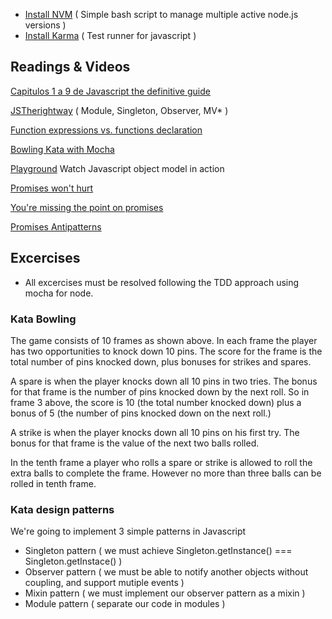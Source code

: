 - [Install NVM](https://github.com/creationix/nvm) ( Simple bash script to manage multiple active node.js versions )
- [Install Karma](http://karma-runner.github.io/0.8/intro/installation.html) ( Test runner for javascript )

## Readings & Videos

[Capitulos 1 a 9 de Javascript the definitive guide](https://calibre.zauberlabs.com/calibre/browse/search?query=javascript+definitive+guide)

[JSTherightway](http://jstherightway.org/#patterns) ( Module, Singleton, Observer, MV* )

[Function expressions vs. functions declaration](http://kangax.github.io/nfe/)

[Bowling Kata with Mocha](http://vimeo.com/53048454)

[Playground](http://www.objectplayground.com/) Watch Javascript object model in action

[Promises won't hurt](http://nodeschool.io/#promiseitwonthurt)

[You're missing the point on promises](https://gist.github.com/domenic/3889970)

[Promises Antipatterns](http://taoofcode.net/promise-anti-patterns/?utm_source=javascriptweekly&utm_medium=email)




## Excercises

- All excercises must be resolved following the TDD approach using mocha for node.

### Kata Bowling
 
The game consists of 10 frames as shown above.  In each frame the player has
two opportunities to knock down 10 pins.  The score for the frame is the total
number of pins knocked down, plus bonuses for strikes and spares.

A spare is when the player knocks down all 10 pins in two tries.  The bonus for
that frame is the number of pins knocked down by the next roll.  So in frame 3
above, the score is 10 (the total number knocked down) plus a bonus of 5 (the
number of pins knocked down on the next roll.)

A strike is when the player knocks down all 10 pins on his first try.  The bonus
for that frame is the value of the next two balls rolled.

In the tenth frame a player who rolls a spare or strike is allowed to roll the extra
balls to complete the frame.  However no more than three balls can be rolled in
tenth frame.

### Kata design patterns

We're going to implement 3 simple patterns in Javascript

- Singleton pattern ( we must achieve   Singleton.getInstance() === Singleton.getInstace() )
- Observer pattern ( we must be able to notify another objects without coupling, and support mutiple events )
- Mixin pattern ( we must implement our observer pattern as a mixin ) 
- Module pattern ( separate our code in modules )
